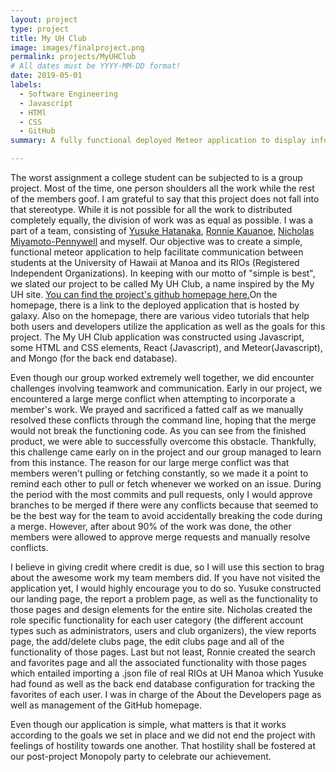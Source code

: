 ```yaml
---
layout: project
type: project
title: My UH Club
image: images/finalproject.png
permalink: projects/MyUHClub
# All dates must be YYYY-MM-DD format!
date: 2019-05-01
labels:
  - Software Engineering
  - Javascript
  - HTMl
  - CSS
  - GitHub
summary: A fully functional deployed Meteor application to display information about Registered Independent Organizations at the University of Hawaii at Manoa. 

---
```


The worst assignment a college student can be subjected to is a group project. Most of the time, one person shoulders all the work while the rest of the members goof. I am grateful to say that this project does not fall into that stereotype. While it is not possible for all the work to distributed completely equally, the division of work was as equal as possible. I was a part of a team, consisting of [Yusuke Hatanaka](https://yusukemh.github.io/), [Ronnie Kauanoe](https://ronnie-kauanoe.github.io/), [Nicholas Miyamoto-Pennywell](https://nicholasmp.github.io/) and myself. Our objective was to create a simple, functional meteor application to help facilitate communication between students at the University of Hawaii at Manoa and its RIOs (Registered Independent Organizations). In keeping with our motto of "simple is best", we slated our project to be called My UH Club, a name inspired by the My UH site. [You can find the project's github homepage here.](https://myuh-club.github.io/)On the homepage, there is a link to the deployed application that is hosted by galaxy. Also on the homepage, there are various video tutorials that help both users and developers utilize the application as well as the goals for this project. The My UH Club application was constructed using Javascript, some HTML and CSS elements, React (Javascript), and Meteor(Javascript), and Mongo (for the back end database).

Even though our group worked extremely well together, we did encounter challenges involving teamwork and communication. Early in our project, we encountered a large merge conflict when attempting to incorporate a member's work. We prayed and sacrificed a fatted calf as we manually resolved these conflicts through the command line, hoping that the merge would not break the functioning code. As you can see from the finished product, we were able to successfully overcome this obstacle. Thankfully, this challenge came early on in the project and our group managed to learn from this instance. The reason for our large merge conflict was that members weren't pulling or fetching constantly, so we made it a point to remind each other to pull or fetch whenever we worked on an issue. During the period with the most commits and pull requests, only I would approve branches to be merged if there were any conflicts because that seemed to be the best way for the team to avoid accidentally breaking the code during a merge. However, after about 90% of the work was done, the other members were allowed to approve merge requests and manually resolve conflicts. 

I believe in giving credit where credit is due, so I will use this section to brag about the awesome work my team members did. If you have not visited the application yet, I would highly encourage you to do so. Yusuke constructed our landing page, the report a problem page, as well as the functionality to those pages and design elements for the entire site. Nicholas created the role specific functionality for each user category (the different account types such as administrators, users and club organizers), the view reports page, the add/delete clubs page, the edit clubs page and all of the functionality of those pages. Last but not least, Ronnie created the search and favorites page and all the associated functionality with those pages which entailed importing a .json file of real RIOs at UH Manoa which Yusuke had found as well as the back end database configuration for tracking the favorites of each user. I was in charge of the About the Developers page as well as management of the GitHub homepage.
 
 Even though our application is simple, what matters is that it works according to the goals we set in place and we did not end the project with feelings of hostility towards one another. That hostility shall be fostered at our post-project Monopoly party to celebrate our achievement. 
